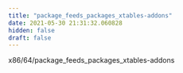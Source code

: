 ```yaml
---
title: "package_feeds_packages_xtables-addons"
date: 2021-05-30 21:31:32.060828
hidden: false
draft: false
---
```


x86/64/package_feeds_packages_xtables-addons

